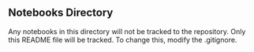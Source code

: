 ## Notebooks Directory

Any notebooks in this directory will not be tracked to the repository. Only
this README file will be tracked. To change this, modify the .gitignore.
